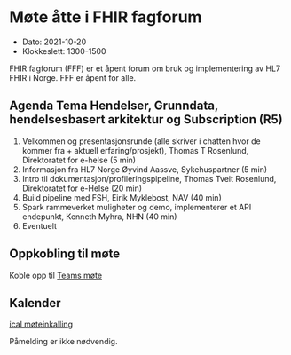 # Møte åtte i FHIR fagforum

* Dato: 2021-10-20
* Klokkeslett: 1300-1500

FHIR fagforum (FFF) er et åpent forum om bruk og implementering av HL7 FHIR i Norge. FFF er åpent for alle.

## Agenda Tema Hendelser, Grunndata, hendelsesbasert arkitektur og Subscription (R5)

1. Velkommen og presentasjonsrunde (alle skriver i chatten hvor de kommer fra + aktuell erfaring/prosjekt), Thomas T Rosenlund, Direktoratet for e-helse (5 min)
1. Informasjon fra HL7 Norge Øyvind Aassve, Sykehuspartner (5 min)
2. Intro til dokumentasjon/profileringspipeline, Thomas Tveit Rosenlund, Direktoratet for e-Helse (20 min)
3. Build pipeline med FSH, Eirik Myklebost, NAV (40 min)
4. Spark rammeverket muligheter og demo, implementerer et API endepunkt, Kenneth Myhra, NHN (40 min)
5. Eventuelt

## Oppkobling til møte

Koble opp til [Teams møte](https://teams.microsoft.com/l/meetup-join/19%3ameeting_MThhMjYzZmMtMTBiOS00ZTZmLWIzOTAtYTA2OGVmZGEzY2Vm%40thread.v2/0?context=%7b%22Tid%22%3a%221f8fc8cc-99b4-410a-95fa-286dd143b04d%22%2c%22Oid%22%3a%22a216d89f-4166-4e08-9907-183e70a2a420%22%7d)

## Kalender

[ical møteinkalling](ical/FHIR%20fagforum%20%238.ics)

Påmelding er ikke nødvendig.
